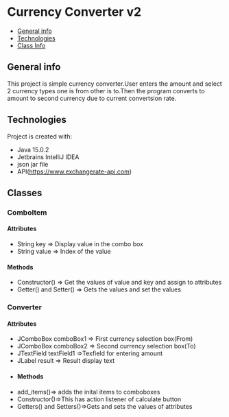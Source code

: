 # Currency Converter v2
* [General info](#general-info)
* [Technologies](#technologies)
* [Class Info](#Classes)

## General info
This project is simple currency converter.User enters the amount and select 2 currency types one is from other is to.Then the program converts to amount to second currency due to current convertsion rate.
	
## Technologies
Project is created with:
* Java 15.0.2
* Jetbrains IntelliJ IDEA
* json jar file
* API(https://www.exchangerate-api.com)

## Classes
### ComboItem
#### Attributes
* String key => Display value in the combo box
* String value => Index of the value
#### Methods
* Constructor() => Get the values of value and key and assign to attributes
* Getter() and Setter() => Gets the values and set the values
### Converter
#### Attributes
* JComboBox comboBox1 => First currency selection box(From)
* JComboBox comboBox2 => Second currency selection box(To)
* JTextField textField1 =>Texfield for entering amount
* JLabel result => Result display text
* #### Methods
* add_items()=> adds the inital items to comboboxes
* Constructor()=>This has action listener of calculate button
* Getters() and Setters()=>Gets and sets the values of attributes

